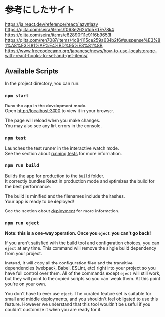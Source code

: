 # 参考にしたサイト

https://ja.react.dev/reference/react/lazy#lazy
https://qiita.com/seira/items/f063e262b1d57d7e78b4
https://qiita.com/seira/items/e62890f11e91f6b9653f
https://qiita.com/ren7087/items/4c84115ce259a634b2f6#suspense%E3%81%A8%E3%81%AF%E4%BD%95%E3%81%8B
https://www.freecodecamp.org/japanese/news/how-to-use-localstorage-with-react-hooks-to-set-and-get-items/

## Available Scripts

In the project directory, you can run:

### `npm start`

Runs the app in the development mode.\
Open [http://localhost:3000](http://localhost:3000) to view it in your browser.

The page will reload when you make changes.\
You may also see any lint errors in the console.

### `npm test`

Launches the test runner in the interactive watch mode.\
See the section about [running tests](https://facebook.github.io/create-react-app/docs/running-tests) for more information.

### `npm run build`

Builds the app for production to the `build` folder.\
It correctly bundles React in production mode and optimizes the build for the best performance.

The build is minified and the filenames include the hashes.\
Your app is ready to be deployed!

See the section about [deployment](https://facebook.github.io/create-react-app/docs/deployment) for more information.

### `npm run eject`

**Note: this is a one-way operation. Once you `eject`, you can't go back!**

If you aren't satisfied with the build tool and configuration choices, you can `eject` at any time. This command will remove the single build dependency from your project.

Instead, it will copy all the configuration files and the transitive dependencies (webpack, Babel, ESLint, etc) right into your project so you have full control over them. All of the commands except `eject` will still work, but they will point to the copied scripts so you can tweak them. At this point you're on your own.

You don't have to ever use `eject`. The curated feature set is suitable for small and middle deployments, and you shouldn't feel obligated to use this feature. However we understand that this tool wouldn't be useful if you couldn't customize it when you are ready for it.

